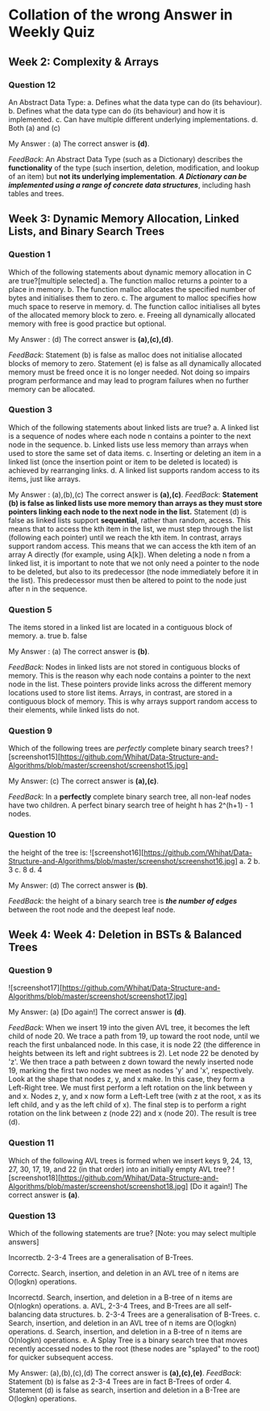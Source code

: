 # Collation of the wrong Answer in Weekly Quiz

##  Week 2: Complexity & Arrays

### Question 12
An Abstract Data Type:
a. Defines what the data type can do (its behaviour).
b. Defines what the data type can do (its behaviour) and how it is implemented.
c. Can have multiple different underlying implementations.
d. Both (a) and (c)

My Answer : (a)
The correct answer is **(d)**.

_FeedBack_: An Abstract Data Type (such as a Dictionary) describes the **functionality** of the type (such insertion, deletion, modification, and lookup of an item) but **not its underlying implementation**. ***A Dictionary can be implemented using a range of concrete data structures***, including hash tables and trees.


## Week 3: Dynamic Memory Allocation, Linked Lists, and Binary Search Trees

### Question 1
Which of the following statements about dynamic memory allocation in C are true?[multiple selected]
a. The function malloc returns a pointer to a place in memory.
b. The function malloc allocates the specified number of bytes and initialises them to zero.
c. The argument to malloc specifies how much space to reserve in memory.
d. The function calloc initialises all bytes of the allocated memory block to zero.
e. Freeing all dynamically allocated memory with free is good practice but optional.

My Answer : (d)
The correct answer is **(a),(c),(d)**.

_FeedBack_: Statement (b) is false as malloc does not initialise allocated blocks of memory to zero. Statement (e) is false as all dynamically allocated memory must be freed once it is no longer needed. Not doing so impairs program performance and may lead to program failures when no further memory can be allocated.

### Question 3
Which of the following statements about linked lists are true?
a. A linked list is a sequence of nodes where each node n contains a pointer to the next node in the sequence.
b. Linked lists use less memory than arrays when used to store the same set of data items.
c. Inserting or deleting an item in a linked list (once the insertion point or item to be deleted is located) is achieved by rearranging links.
d. A linked list supports random access to its items, just like arrays.

My Answer : (a),(b),(c)
The correct answer is **(a),(c)**.
_FeedBack_: **Statement (b) is false as linked lists use more memory than arrays as they must store pointers linking each node to the next node in the list.** Statement (d) is false as linked lists support **sequential**, rather than random, access. This means that to access the kth item in the list, we must step through the list (following each pointer) until we reach the kth item. In contrast, arrays support random access. This means that we can access the kth item of an array A directly (for example, using A[k]). When deleting a node n from a linked list, it is important to note that we not only need a pointer to the node to be deleted, but also to its predecessor (the node immediately before it in the list). This predecessor must then be altered to point to the node just after n in the sequence.  

### Question 5
The items stored in a linked list are located in a contiguous block of memory.
a. true
b. false

My Answer : (a)
The correct answer is **(b)**.

_FeedBack_: Nodes in linked lists are not stored in contiguous blocks of memory. This is the reason why each node contains a pointer to the next node in the list. These pointers provide links across the different memory locations used to store list items. Arrays, in contrast, are stored in a contiguous block of memory. This is why arrays support random access to their elements, while linked lists do not.

### Question 9
Which of the following trees are _perfectly_ complete binary search trees?
![screenshot15][https://github.com/Whihat/Data-Structure-and-Algorithms/blob/master/screenshot/screenshot15.jpg]

My Answer: (c)
The correct answer is **(a),(c)**.

_FeedBack_: In a **perfectly** complete binary search tree, all non-leaf nodes have two children. A perfect binary search tree of height h has 2^(h+1) - 1 nodes.

### Question 10
the height of the tree is:
![screenshot16][https://github.com/Whihat/Data-Structure-and-Algorithms/blob/master/screenshot/screenshot16.jpg]
a. 2
b. 3
c. 8
d. 4

My Answer: (d)
The correct answer is **(b)**.

_FeedBack_: the height of a binary search tree is ***the number of edges*** between the root node and the deepest leaf node.

## Week 4: Week 4: Deletion in BSTs & Balanced Trees

### Question 9
![screenshot17][https://github.com/Whihat/Data-Structure-and-Algorithms/blob/master/screenshot/screenshot17.jpg]

My Answer: (a) [Do again!]
The correct answer is **(d)**.

_FeedBack_: When we insert 19 into the given AVL tree, it becomes the left child of node 20. We trace a path from 19, up toward the root node, until we reach the first unbalanced node. In this case, it is node 22 (the difference in heights between its left and right subtrees is 2). Let node 22 be denoted by 'z'. We then trace a path between z down toward the newly inserted node 19, marking the first two nodes we meet as nodes 'y' and 'x', respectively. Look at the shape that nodes z, y, and x make. In this case, they form a Left-Right tree. We must first perform a left rotation on the link between y and x.  Nodes z, y, and x now form a Left-Left tree (with z at the root, x as its left child, and y as the left child of x).  The final step is to perform a right rotation on the link between z (node 22) and x (node 20). The result is tree (d).

### Question 11
Which of the following AVL trees is formed when we insert keys 9, 24, 13, 27, 30, 17, 19, and 22 (in that order) into an initially empty AVL tree?
![screenshot18][https://github.com/Whihat/Data-Structure-and-Algorithms/blob/master/screenshot/screenshot18.jpg]
[Do it again!]
The correct answer is **(a)**.

### Question 13
Which of the following statements are true? [Note: you may select multiple answers]

Incorrectb.
2-3-4 Trees are a generalisation of B-Trees.

Correctc.
Search, insertion, and deletion in an AVL tree of n items are O(logkn) operations.

Incorrectd.
Search, insertion, and deletion in a B-tree of n items are O(nlogkn) operations.
a. AVL, 2-3-4 Trees, and B-Trees are all self-balancing data structures.
b. 2-3-4 Trees are a generalisation of B-Trees.
c. Search, insertion, and deletion in an AVL tree of n items are O(logkn) operations.
d. Search, insertion, and deletion in a B-tree of n items are O(nlogkn) operations.
e. A Splay Tree is a binary search tree that moves recently accessed nodes to the root (these nodes are "splayed" to the root) for quicker subsequent access.  

My Answer: (a),(b),(c),(d)
The correct answer is **(a),(c),(e)**.
_FeedBack_: Statement (b) is false as 2-3-4 Trees are in fact B-Trees of order 4. Statement (d) is false as search, insertion and deletion in a B-Tree are O(logkn) operations. 
